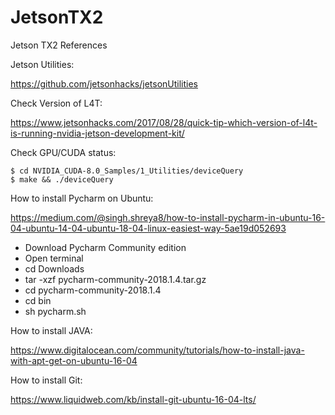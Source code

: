 # JetsonTX2
Jetson TX2 References

Jetson Utilities:

https://github.com/jetsonhacks/jetsonUtilities

Check Version of L4T:

https://www.jetsonhacks.com/2017/08/28/quick-tip-which-version-of-l4t-is-running-nvidia-jetson-development-kit/

Check GPU/CUDA status:

    $ cd NVIDIA_CUDA-8.0_Samples/1_Utilities/deviceQuery
    $ make && ./deviceQuery
    
How to install Pycharm on Ubuntu:

https://medium.com/@singh.shreya8/how-to-install-pycharm-in-ubuntu-16-04-ubuntu-14-04-ubuntu-18-04-linux-easiest-way-5ae19d052693

- Download Pycharm Community edition
- Open terminal
- cd Downloads
- tar -xzf pycharm-community-2018.1.4.tar.gz
- cd pycharm-community-2018.1.4
- cd bin
- sh pycharm.sh

How to install JAVA:

https://www.digitalocean.com/community/tutorials/how-to-install-java-with-apt-get-on-ubuntu-16-04

How to install Git:

https://www.liquidweb.com/kb/install-git-ubuntu-16-04-lts/










